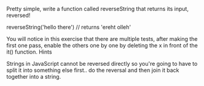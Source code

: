 Pretty simple, write a function called reverseString that returns its input, reversed!

reverseString('hello there') // returns 'ereht olleh'

You will notice in this exercise that there are multiple tests, after making the first one pass, enable the others one by one by deleting the x in front of the it() function.
Hints

Strings in JavaScript cannot be reversed directly so you're going to have to split it into something else first.. do the reversal and then join it back together into a string.